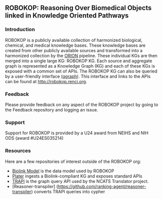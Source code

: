 ## ROBOKOP: Reasoning Over Biomedical Objects linked in Knowledge Oriented Pathways

### Introduction

ROBOKOP is a publicly available collection of harmonized biological, chemical, and medical knowledge bases.   These knowledge bases are created from other publicly available sources and transformed into a harmonized collection by the [ORION](http://github.com/ROBOKOPU24/ORION) pipeline.  These individual KGs are then merged into a single large KG: ROBOKOP KG.   Each source and aggregate graph is represented as a Knowledge Graph (KG) and each of these KGs is exposed with a common set of APIs.  The ROBOKOP KG can also be queried by a user-friendly interface ([qgraph](http://github.com/ROBOKOPU24/qgraph)).  This interface and links to the APIs can be found at http://robokop.renci.org.

### Feedback

Please provide feedback on any aspect of the ROBOKOP project by going to the Feedback repository and logging an issue.

### Support

Support for ROBOKOP is provided by a U24 award from NEIHS and NIH ODS (award #U24ES035214)

### Resources

Here are a few repositories of interest outside of the ROBOKOP org:
* [Biolink Model](https://github.com/biolink/biolink-model) is the data model used by ROBOKOP
* [Plater](https://github.com/TranslatorSRI/Plater) ingests a Biolink-compliant KG and exposes standard APIs
* [TRAPI](https://github.com/NCATSTranslator/ReasonerAPI) is the graph query API used by the NCATS Translator project.
* [Reasoner-transpiler] (https://github.com/ranking-agent/reasoner-transpiler) converts TRAPI queries into cypher

